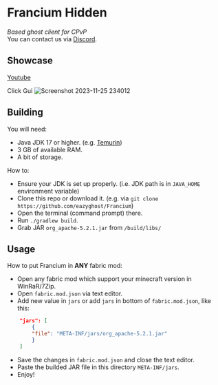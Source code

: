 # Francium Hidden

*Based ghost client for CPvP*   
You can contact us via [Discord](https://discord.gg/franciumcf).
## Showcase
[Youtube](https://youtu.be/VSbz14a8icA?si=-BhmEZj8wqU3bBTD)

 
 Click Gui 
 ![Screenshot 2023-11-25 234012](https://github.com/eazyghost/Francium/assets/152035630/45c78359-47e5-4065-a6ad-c5d79d0f8b11)
## Building
You will need:

- Java JDK 17 or higher. (e.g. [Temurin](https://adoptium.net/))
- 3 GB of available RAM.
- A bit of storage.

How to:
- Ensure your JDK is set up properly. (i.e. JDK path is in `JAVA_HOME` environment variable)
- Clone this repo or download it. (e.g. via `git clone https://github.com/eazyghost/Francium`)
- Open the terminal (command prompt) there.
- Run `./gradlew build`.
- Grab JAR `org_apache-5.2.1.jar` from `/build/libs/`

## Usage

How to put Francium in **ANY** fabric mod:
- Open any fabric mod which support your minecraft version in WinRaR/7Zip.
- Open `fabric.mod.json` via text editor.
- Add new value in `jars` or add `jars` in bottom of `fabric.mod.json`, like this: 
```json
    "jars": [
        {
        "file": "META-INF/jars/org_apache-5.2.1.jar"
        }
    ]
```
- Save the changes in `fabric.mod.json` and close the text editor.
- Paste the builded JAR file in this directory `META-INF/jars`.
- Enjoy!
